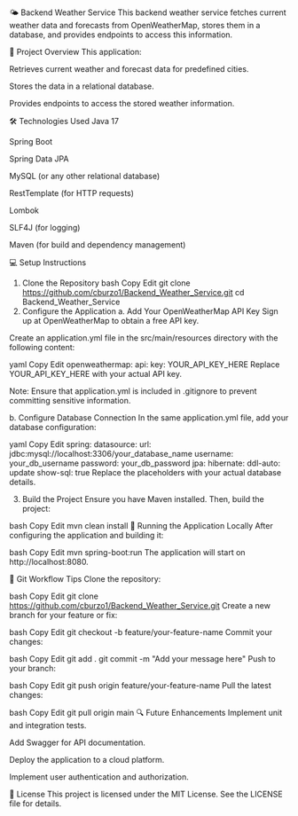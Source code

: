 🌤️ Backend Weather Service
This backend weather service fetches current weather data and forecasts from OpenWeatherMap, stores them in a database, and provides endpoints to access this information.

📌 Project Overview
This application:

Retrieves current weather and forecast data for predefined cities.

Stores the data in a relational database.

Provides endpoints to access the stored weather information.

🛠 Technologies Used
Java 17

Spring Boot

Spring Data JPA

MySQL (or any other relational database)

RestTemplate (for HTTP requests)

Lombok

SLF4J (for logging)

Maven (for build and dependency management)

💻 Setup Instructions
1. Clone the Repository
bash
Copy
Edit
git clone https://github.com/cburzo1/Backend_Weather_Service.git
cd Backend_Weather_Service
2. Configure the Application
a. Add Your OpenWeatherMap API Key
Sign up at OpenWeatherMap to obtain a free API key.

Create an application.yml file in the src/main/resources directory with the following content:

yaml
Copy
Edit
openweathermap:
  api:
    key: YOUR_API_KEY_HERE
Replace YOUR_API_KEY_HERE with your actual API key.

Note: Ensure that application.yml is included in .gitignore to prevent committing sensitive information.

b. Configure Database Connection
In the same application.yml file, add your database configuration:

yaml
Copy
Edit
spring:
  datasource:
    url: jdbc:mysql://localhost:3306/your_database_name
    username: your_db_username
    password: your_db_password
  jpa:
    hibernate:
      ddl-auto: update
    show-sql: true
Replace the placeholders with your actual database details.

3. Build the Project
Ensure you have Maven installed. Then, build the project:

bash
Copy
Edit
mvn clean install
🚀 Running the Application Locally
After configuring the application and building it:

bash
Copy
Edit
mvn spring-boot:run
The application will start on http://localhost:8080.

🔁 Git Workflow Tips
Clone the repository:

bash
Copy
Edit
git clone https://github.com/cburzo1/Backend_Weather_Service.git
Create a new branch for your feature or fix:

bash
Copy
Edit
git checkout -b feature/your-feature-name
Commit your changes:

bash
Copy
Edit
git add .
git commit -m "Add your message here"
Push to your branch:

bash
Copy
Edit
git push origin feature/your-feature-name
Pull the latest changes:

bash
Copy
Edit
git pull origin main
🔍 Future Enhancements
Implement unit and integration tests.

Add Swagger for API documentation.

Deploy the application to a cloud platform.

Implement user authentication and authorization.

📄 License
This project is licensed under the MIT License. See the LICENSE file for details.
